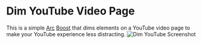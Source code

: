 # Dim YouTube Video Page
This is a simple [Arc](https://arc.net) [Boost](https://arc.net/boosts) that dims elements on a YouTube video page to make your YouTube experience less distracting. 
![Dim YouTube Screenshot](https://github.com/strange-pixels/dim-youtube/assets/20212313/0a4989c9-6af1-4cb3-9663-7ca6d1c047cc)
